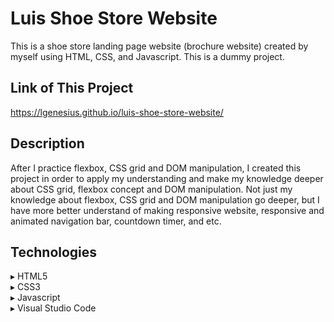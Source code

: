 # Luis Shoe Store Website
This is a shoe store landing page website (brochure website) created by myself using HTML, CSS, and Javascript. This is a dummy project.

## Link of This Project
https://lgenesius.github.io/luis-shoe-store-website/

## Description
After I practice flexbox, CSS grid and DOM manipulation, I created this project in order to apply my understanding and make my knowledge deeper about CSS grid, flexbox concept and DOM manipulation. Not just my knowledge about flexbox, CSS grid and DOM manipulation go deeper, but I have more better understand of making responsive website, responsive and animated navigation bar, countdown timer, and etc.

## Technologies
▸ HTML5<br>
▸ CSS3<br>
▸ Javascript<br>
▸ Visual Studio Code<br>
